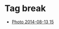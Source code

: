 <!--
title: Tag break
date: 2020-06-28T14:55:35.323Z
tags:
-->
# Tag break

 * [Photo 2014-08-13 15](94633761362.md)